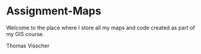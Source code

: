 # Assignment-Maps

Welcome to the place where I store all my maps and code created as part of my GIS course.

Thomas Visscher
